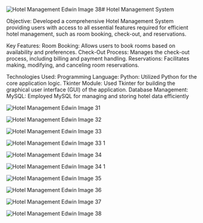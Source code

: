 ![Hotel Management Edwin Image 38](https://github.com/user-attachments/assets/c76d9434-0c54-424d-9f7f-deca02f42e5b)# Hotel Management System

Objective:
Developed a comprehensive Hotel Management System providing users with access to all essential features required for efficient hotel management, such as room booking, check-out, and reservations.

Key Features:
Room Booking: Allows users to book rooms based on availability and preferences.
Check-Out Process: Manages the check-out process, including billing and payment handling.
Reservations: Facilitates making, modifying, and canceling room reservations.

Technologies Used:
Programming Language:
Python: Utilized Python for the core application logic.
Tkinter Module: Used Tkinter for building the graphical user interface (GUI) of the application.
Database Management:
MySQL: Employed MySQL for managing and storing hotel data efficiently


![Hotel Management Edwin Image 31](https://github.com/user-attachments/assets/f55eef78-9558-4ac7-98b1-8562ec309716)

![Hotel Management Edwin Image 32](https://github.com/user-attachments/assets/efebc49a-9b00-45e7-b807-02949ee33028)

![Hotel Management Edwin Image 33](https://github.com/user-attachments/assets/333386ac-f8c0-4456-9149-e58db4d3de86)

![Hotel Management Edwin Image 33  1](https://github.com/user-attachments/assets/39a624e1-8e5c-4ab7-b26e-87eec56e535f)

![Hotel Management Edwin Image 34](https://github.com/user-attachments/assets/d0ab4eb1-c1c3-4ee9-b9c3-8510f98d5dbd)

![Hotel Management Edwin Image 34  1](https://github.com/user-attachments/assets/934b5d14-59ba-4acb-a218-9c1d63feebf6)

![Hotel Management Edwin Image 35](https://github.com/user-attachments/assets/23e5c36e-94b7-46c7-b56d-b2763f6bc3cd)

![Hotel Management Edwin Image 36](https://github.com/user-attachments/assets/4e6c8e88-43b1-4a1a-9426-ea1fb8f07216)

![Hotel Management Edwin Image 37](https://github.com/user-attachments/assets/9699d328-b66b-4e1c-a8eb-f5708f066b8c)

![Hotel Management Edwin Image 38](https://github.com/user-attachments/assets/37ac1f09-d3df-4066-b699-cc90113e8590)





